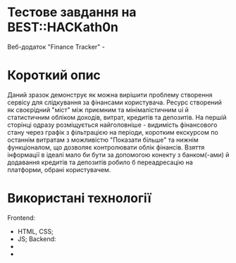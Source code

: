 # Тестове завдання на BEST::HACKath0n
Веб-додаток "Finance Tracker" - 
# Короткий опис 
Даний зразок демонструє як можна вирішити проблему створення сервісу для слідкування за фінансами користувача. Ресурс створений як своєрідний "міст" між приємним та мінімалістичним ui й статистичним обліком доходів, витрат, кредитів та депозитів. На першій сторінці одразу розміщується найголовніше - видимість фінансового стану через графік з фільтрацією на періоди, коротким екскурсом по останнім витратам з можливістю "Показати більше" та нижнім функціоналом, що дозволяє контролювати облік фінансів. Взяття інформації в ідеалі мало би бути за допомогою конекту з банком(-ами) й додавання кредитів та депозитів робило б переадресацію на платформи, обрані користувачем.
# Використані технології
Frontend:
- HTML, CSS;
- JS;
Backend:
- 
-
